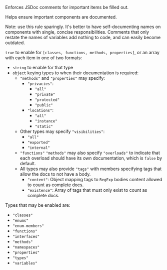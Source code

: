 Enforces JSDoc comments for important items be filled out.


Helps ensure important components are documented.

Note: use this rule sparingly. It's better to have self-documenting names on components with single, concise responsibilities.
Comments that only restate the names of variables add nothing to code, and can easily become outdated.
        


`true` to enable for `[classes, functions, methods, properties]`,
or an array with each item in one of two formats:

* `string` to enable for that type
* `object` keying types to when their documentation is required:
    * `"methods"` and `"properties"` may specify:
        * `"privacies"`:
            * `"all"`
            * `"private"`
            * `"protected"`
            * `"public"`
        * `"locations"`:
            * `"all"`
            * `"instance"`
            * `"static"`
    * Other types may specify `"visibilities"`:
        * `"all"`
        * `"exported"`
        * `"internal"`
    * `"functions"` `"methods"` may also specify `"overloads"`
      to indicate that each overload should have its own documentation, which is `false` by default.
    * All types may also provide `"tags"`
      with members specifying tags that allow the docs to not have a body.
        * `"content"`: Object mapping tags to `RegExp` bodies content allowed to count as complete docs.
        * `"existence"`: Array of tags that must only exist to count as complete docs.

Types that may be enabled are:

* `"classes"`
* `"enums"`
* `"enum-members"`
* `"functions"`
* `"interfaces"`
* `"methods"`
* `"namespaces"`
* `"properties"`
* `"types"`
* `"variables"`